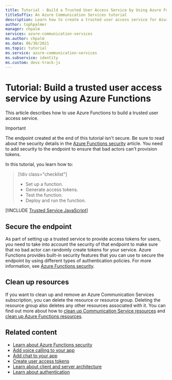 ```yaml
---
title: Tutorial - Build a Trusted User Access Service by Using Azure Functions in Azure Communication Services
titleSuffix: An Azure Communication Services tutorial
description: Learn how to create a trusted user access service for Azure Communication Services with Azure Functions.
author: tophpalmer
manager: chpalm
services: azure-communication-services
ms.author: chpalm
ms.date: 06/30/2021
ms.topic: tutorial
ms.service: azure-communication-services
ms.subservice: identity
ms.custom: devx-track-js
---
```


# Tutorial: Build a trusted user access service by using Azure Functions

This article describes how to use Azure Functions to build a trusted user access service.

> [!IMPORTANT]
> The endpoint created at the end of this tutorial isn't secure. Be sure to read about the security details in the [Azure Functions security](../../azure-functions/security-concepts.md) article. You need to add security to the endpoint to ensure that bad actors can't provision tokens.

In this tutorial, you learn how to:
> [!div class="checklist"]
> * Set up a function.
> * Generate access tokens.
> * Test the function.
> * Deploy and run the function.

[!INCLUDE [Trusted Service JavaScript](./includes/trusted-service-js.md)]

## Secure the endpoint

As part of setting up a trusted service to provide access tokens for users, you need to take into account the security of that endpoint to make sure that no bad actor can randomly create tokens for your service. Azure Functions provides built-in security features that you can use to secure the endpoint by using different types of authentication policies. For more information, see [Azure Functions security](../../azure-functions/security-concepts.md).

## Clean up resources

If you want to clean up and remove an Azure Communication Services subscription, you can delete the resource or resource group. Deleting the resource group also deletes any other resources associated with it. You can find out more about how to [clean up Communication Service resources](../quickstarts/create-communication-resource.md#clean-up-resources) and [clean up Azure Functions resources](../../azure-functions/create-first-function-vs-code-csharp.md#clean-up-resources).

## Related content

- [Learn about Azure Functions security](../../azure-functions/security-concepts.md)
- [Add voice calling to your app](../quickstarts/voice-video-calling/getting-started-with-calling.md)
- [Add chat to your app](../quickstarts/chat/get-started.md)
- [Create user access tokens](../quickstarts/identity/access-tokens.md)
- [Learn about client and server architecture](../concepts/identity-model.md#client-server-architecture)
- [Learn about authentication](../concepts/authentication.md)

